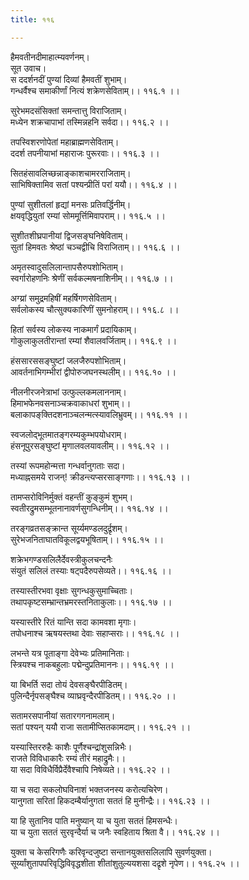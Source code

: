 ```yaml
---
title: ११६

---
```

हैमवतीनदीमाहात्म्यवर्णनम्।  
सूत उवाच।  
स ददर्शनदीं पुण्यां दिव्यां हैमवतीं शुभाम्।  
गन्धर्वैश्च समाकीर्णां नित्यं शक्रेणसेविताम्।। ११६.१ ।।  
  
सुरेभमदसंसिक्तां समन्तात्तु विराजिताम्।  
मध्येन शक्रचापाभां तस्मिन्नहनि सर्वदा।। ११६.२ ।।  
  
तपस्विशरणोपेतां महाब्राह्मणसेविताम्।  
ददर्श तपनीयाभां महाराजः पुरूरवाः।। ११६.३ ।।  
  
सितहंसावलिच्छन्नाङ्काशचामरराजिताम्।  
साभिषिक्तामिव सतां पश्यन्प्रीतिं परां ययौ।। ११६.४ ।।  
  
पुण्यां सुशीतलां हृद्यां मनसः प्रतिवर्द्धिनीम्।  
क्षयवृद्धियुतां रम्यां सोममूर्त्तिमिवापराम्।। ११६.५ ।।  
  
सुशीतशीघ्रपानीयां द्विजसङ्घनिषेविताम्।  
सुतां हिमवतः श्रेष्ठां चञ्चद्वीचि विराजिताम्।। ११६.६ ।।  
  
अमृतस्वादुसलिलान्तापसैरुपशोभिताम्।  
स्वर्गारोहणनिः श्रेणीं सर्वकल्मषनाशिनीम्।। ११६.७ ।।  
  
अग्य्रां समुद्रमहिषीं महर्षिगणसेविताम्।  
सर्वलोकस्य चौत्सुक्यकारिणीं सुमनोहराम्।। ११६.८ ।।  
  
हितां सर्वस्य लोकस्य नाकमार्गं प्रदायिकाम्।  
गोकुलाकुलतीरान्तां रम्यां शैवालवर्जिताम्।। ११६.९ ।।  
  
हंससारससङ्घुष्टां जलजैरुपशोभिताम्।  
आवर्तनाभिगम्भीरां द्वीपोरुजघनस्थलीम्।। ११६.१० ।।  
  
नीलनीरजनेत्राभां उत्फुल्लकमलाननाम्।  
हिमाभफेनवसनाञ्चक्रवाकाधरां शुभाम्।।  
बलाकापङ्‌क्तिदशनाञ्चलन्मत्स्यावलिभ्रुवम्।। ११६.११ ।।  
  
स्वजलोद्‌भूतमातङ्गरम्यकुम्भपयोधराम्।  
हंसनूपुरसङ्घुष्टां मृणालवलयावलीम्।। ११६.१२ ।।  
  
तस्यां रूपमहोन्मत्ता गन्धर्वानुगताः सदा।  
मध्याह्नसमये राजन्! क्रीडन्त्यप्सरसाङ्गणाः।। ११६.१३ ।।  
  
तामप्सरोविनिर्मुक्तं वहन्तीं कुङ्कुमं शुभम्।  
स्वतीरद्रुमसम्भूतनानावर्णसुगन्धिनीम्।। ११६.१४ ।।  
  
तरङ्गव्रतसङ्क्रान्त सूर्य्यमण्डलदुर्द्रृशम्।  
सुरेभजनिताघातविकूलद्वयभूषिताम्।। ११६.१५ ।।  
  
शक्रेभगण्डसलिलैर्देवस्त्रीकुलचन्दनैः  
संयुतं सलिलं तस्याः षट्‌पदैरुपसेव्यते।। ११६.१६ ।।  
  
तस्यास्तीरभवा वृक्षाः सुगन्धकुसुमाच्चिताः।  
तथापकृष्टसम्भ्रान्तभ्रमरस्तनिताकुलाः।। ११६.१७ ।।  
  
यस्यास्तीरे रितं यान्ति सदा कामवशा मृगाः।  
तपोधनाश्च ऋषयस्तथा देवाः सहाप्सराः।। ११६.१८ ।।  
  
लभन्ते यत्र पूताङ्गा देवेभ्यः प्रतिमानिताः।  
स्त्रियश्च नाकबहुलाः पद्मेन्दुप्रतिमाननः।। ११६.१९ ।।  
  
या बिभर्ति सदा तोयं देवसङ्घैरपीडितम्।  
पुलिन्दैर्नृपसङ्घैश्च व्याघ्रवृन्दैरपीडितम्।। ११६.२० ।।  
  
सतामरसपानीयां सतारगगनामलाम्।  
सतां पश्यन् ययौ राजा सतामीप्सितकामदाम्।। ११६.२१ ।।  
  
यस्यास्तिररुहैः काशैः पूर्णैश्चन्द्रांशुसन्निभैः।  
राजते विविधाकारैः रम्यं तीरं महाद्रुमैः।।  
या सदा विविधैर्विप्रैर्देवैश्चापि निषेव्यते।। ११६.२२ ।।  
  
या च सदा सकलोघविनाशं भक्तजनस्य करोत्यचिरेण।  
यानुगता सरितां हिकदम्बैर्यानुगता सततं हि मुनीन्द्रैः।। ११६.२३ ।।  
  
या हि सुतानिव पाति मनुष्यान् या च युता सततं हिमसन्धैः।  
या च युता सततं सुरवृन्दैर्या च जनैः स्वहिताय श्रिता वै।। ११६.२४ ।।  
  
युक्ता च केसरिगणैः करिवृन्दजुष्टा सन्तानयुक्तसलिलापि सुवर्णयुक्ता।  
सूर्य्यांशुतापपरिवृद्धिविवृद्धशीता शीतांशुतुल्ययशसा दद्रृशे नृपेण।। ११६.२५ ।।